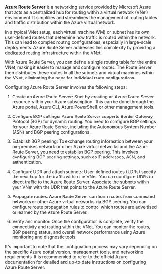 
**Azure Route Server** is a networking service provided by Microsoft Azure that acts as a centralized hub for routing within a virtual network (VNet) environment. It simplifies and streamlines the management of routing tables and traffic distribution within the Azure virtual network.

  

In a typical VNet setup, each virtual machine (VM) or subnet has its own user-defined routes that determine how traffic is routed within the network. This can lead to complex routing configurations, especially in large-scale deployments. Azure Route Server addresses this complexity by providing a dedicated routing infrastructure within the VNet.

  

With Azure Route Server, you can define a single routing table for the entire VNet, making it easier to manage and configure routes. The Route Server then distributes these routes to all the subnets and virtual machines within the VNet, eliminating the need for individual route configurations.

  

Configuring Azure Route Server involves the following steps:

  

1. Create an Azure Route Server: Start by creating an Azure Route Server resource within your Azure subscription. This can be done through the Azure portal, Azure CLI, Azure PowerShell, or other management tools.

  

2. Configure BGP settings: Azure Route Server supports Border Gateway Protocol (BGP) for dynamic routing. You need to configure BGP settings for your Azure Route Server, including the Autonomous System Number (ASN) and BGP peering configurations.

  

3. Establish BGP peering: To exchange routing information between your on-premises network or other Azure virtual networks and the Azure Route Server, you need to establish BGP peering. This involves configuring BGP peering settings, such as IP addresses, ASN, and authentication.

  

4. Configure UDR and attach subnets: User-defined routes (UDRs) specify the next hop for the traffic within the VNet. You can configure UDRs to direct traffic to the Azure Route Server. Associate the subnets within your VNet with the UDR that points to the Azure Route Server.

  

5. Propagate routes: Azure Route Server can learn routes from connected networks or other Azure virtual networks via BGP peering. You can configure route propagation rules to control which routes are advertised or learned by the Azure Route Server.

  

6. Verify and monitor: Once the configuration is complete, verify the connectivity and routing within the VNet. You can monitor the routes, BGP peering status, and overall network performance using Azure monitoring and diagnostic tools.

  

It's important to note that the configuration process may vary depending on the specific Azure portal version, management tools, and networking requirements. It is recommended to refer to the official Azure documentation for detailed and up-to-date instructions on configuring Azure Route Server.